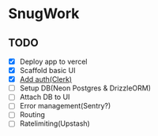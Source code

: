 # SnugWork

## TODO

- [x] Deploy app to vercel
- [x] Scaffold basic UI
- [x] [Add auth(Clerk)](https://clerk.com/)
- [ ] Setup DB(Neon Postgres & DrizzleORM)
- [ ] Attach DB to UI
- [ ] Error management(Sentry?)
- [ ] Routing
- [ ] Ratelimiting(Upstash)
